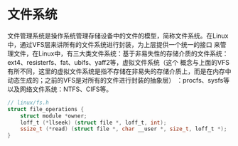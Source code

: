 # 文件系统

文件管理系统是操作系统管理存储设备中的文件的模型，简称文件系统。在Linux中，通过VFS层来讲所有的文件系统进行封装，为上层提供一个统一的接口
来管理文件，在Linux中，有三大类文件系统：基于非易失性的存储介质的文件系统：ext4、resisterfs、fat、ubifs、yaff2等，虚拟文件系统（这个
概念与上面的VFS有所不同，这里的虚拟文件系统是指不存储在非易失的存储介质上，而是在内存中动态生成的；之前的VFS是对所有的文件进行封装的抽象层）
：procfs、sysfs等以及网络文件系统：NTFS、CIFS等。


```c
// linux/fs.h
struct file_operations {
    struct module *owner;
    loff_t (*llseek) (struct file *, loff_t, int);
    ssize_t (*read) (struct file *, char __user *, size_t, loff_t *);
}
```